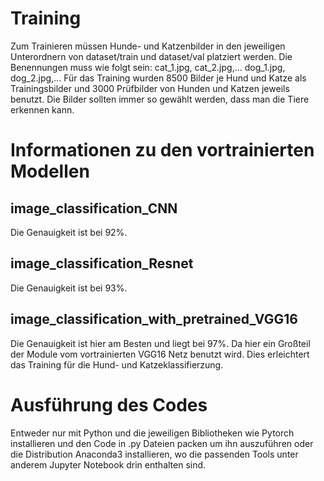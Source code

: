 # Training
Zum Trainieren müssen Hunde- und Katzenbilder in den jeweiligen Unterordnern von dataset/train und dataset/val platziert
werden. 
Die Benennungen muss wie folgt sein: cat_1.jpg, cat_2.jpg,... dog_1.jpg, dog_2.jpg,...
Für das Training wurden 8500 Bilder je Hund und Katze als Trainingsbilder und 3000 Prüfbilder von Hunden und Katzen jeweils
benutzt. Die Bilder sollten immer so gewählt werden, dass man die Tiere erkennen kann.

# Informationen zu den vortrainierten Modellen

## image_classification_CNN
Die Genauigkeit ist bei 92%.

## image_classification_Resnet
Die Genauigkeit ist bei 93%.

## image_classification_with_pretrained_VGG16
Die Genauigkeit ist hier am Besten und liegt bei 97%. Da hier ein Großteil der Module vom vortrainierten VGG16 Netz
benutzt wird. Dies erleichtert das Training für die Hund- und Katzeklassifierzung. 

# Ausführung des Codes
Entweder nur mit Python und die jeweiligen Bibliotheken wie Pytorch installieren und den Code in .py Dateien packen um ihn auszuführen oder die Distribution Anaconda3 installieren, wo die passenden Tools unter anderem Jupyter Notebook drin enthalten sind.